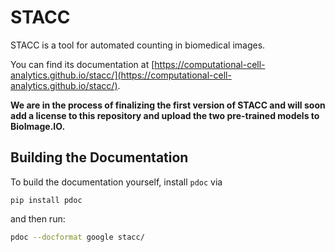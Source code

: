 # STACC

STACC is a tool for automated counting in biomedical images.

You can find its documentation at [https://computational-cell-analytics.github.io/stacc/](https://computational-cell-analytics.github.io/stacc/).

**We are in the process of finalizing the first version of STACC and will soon add a license to this repository and upload the two pre-trained models to BioImage.IO.**


## Building the Documentation

To build the documentation yourself, install `pdoc` via
```
pip install pdoc
```
and then run:
```bash
pdoc --docformat google stacc/
```
